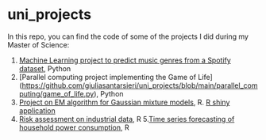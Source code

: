 # uni_projects

In this repo, you can find the code of some of the projects I did during my Master of Science:

1. [Machine Learning project to predict music genres from a Spotify dataset](https://github.com/giuliasantarsieri/uni_projects/blob/main/machine_learning/predict_music_genres.ipynb), Python
2. [Parallel computing project implementing the Game of Life] (https://github.com/giuliasantarsieri/uni_projects/blob/main/parallel_computing/game_of_life.py), Python
3. [Project on EM algorithm for Gaussian mixture models](https://giuliasantarsieri.github.io/uni_projects/docs/EM_project), R. [R shiny application](https://github.com/giuliasantarsieri/uni_projects/blob/main/rshiny_EM_algorithm/shiny_app.R)
4. [Risk assessment on industrial data](https://giuliasantarsieri.github.io/uni_projects/docs/risk_evaluation.html), R
5.[Time series forecasting of household power consumption](https://giuliasantarsieri.github.io/uni_projects/docs/time_series_power_consumption), R